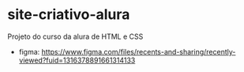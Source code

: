 # site-criativo-alura
Projeto do curso da alura de HTML e CSS

- figma: https://www.figma.com/files/recents-and-sharing/recently-viewed?fuid=1316378891661314133
